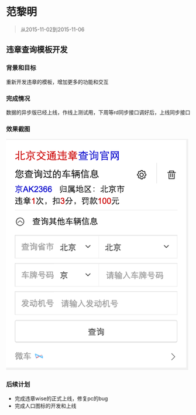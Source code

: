 # 范黎明
>从2015-11-02到2015-11-06

## 违章查询模板开发

### 背景和目标
重新开发违章的模板，增加更多的功能和交互

### 完成情况
数据的异步版已经上线，作线上测试用，下周等rd同步接口调好后，上线同步接口

### 效果截图
![](img/fanliming/weizhang.png)

### 后续计划
* 完成违章wise的正式上线，修复pc的bug
* 完成人口图标的开发和上线